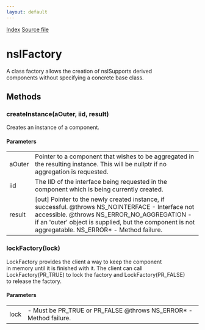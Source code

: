 ```yaml
---
layout: default
---
```

<div id='links'><a href="../index.html">Index</a>
<a href="http://dxr.mozilla.org/mozilla-central/source/xpcom/components/nsIFactory.idl">Source file</a>
</div>

# nsIFactory #
  
A class factory allows the creation of nsISupports derived  
components without specifying a concrete base class.    
  

## Methods ##

### createInstance(aOuter, iid, result) ###
  
Creates an instance of a component.  
  
  

#### Parameters ####

<table>

<tr>
<td>aOuter</td>
<td>Pointer to a component that wishes to be aggregated  
              in the resulting instance. This will be nullptr if no  
              aggregation is requested.  
</td>
</tr>

<tr>
<td>iid</td>
<td>The IID of the interface being requested in  
              the component which is being currently created.  
</td>
</tr>

<tr>
<td>result</td>
<td>[out] Pointer to the newly created instance, if successful.  
@throws NS_NOINTERFACE - Interface not accessible.  
@throws NS_ERROR_NO_AGGREGATION - if an 'outer' object is supplied, but the  
                                  component is not aggregatable.  
        NS_ERROR* - Method failure.  
</td>
</tr>

</table>

### lockFactory(lock) ###
  
LockFactory provides the client a way to keep the component  
in memory until it is finished with it. The client can call  
LockFactory(PR_TRUE) to lock the factory and LockFactory(PR_FALSE)  
to release the factory.	   
  
  

#### Parameters ####

<table>

<tr>
<td>lock</td>
<td>- Must be PR_TRUE or PR_FALSE  
@throws NS_ERROR* - Method failure.  
</td>
</tr>

</table>
